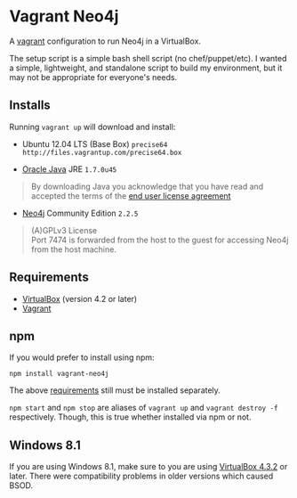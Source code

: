 # Vagrant Neo4j

A [vagrant](http://vagrantup.com) configuration to run Neo4j in a VirtualBox.

The setup script is a simple bash shell script (no chef/puppet/etc). I wanted a simple, lightweight, and standalone script to build my environment, but it may not be appropriate for everyone's needs.

## Installs

Running `vagrant up` will download and install:

* Ubuntu 12.04 LTS (Base Box) `precise64 http://files.vagrantup.com/precise64.box`

* [Oracle Java](http://www.java.com/) JRE `1.7.0u45`
> By downloading Java you acknowledge that you have read and accepted the terms of the [end user license agreement](http://www.oracle.com/technetwork/java/javase/terms/license/)

* [Neo4j](http://www.neo4j.org/) Community Edition `2.2.5`
> (A)GPLv3 License<br>
> Port 7474 is forwarded from the host to the guest for accessing Neo4j from the host machine.

## Requirements

* [VirtualBox](https://www.virtualbox.org/) (version 4.2 or later)
* [Vagrant](http://www.vagrantup.com/)

## npm

If you would prefer to install using npm:

```
npm install vagrant-neo4j
```

The above [requirements](#requirements) still must be installed separately. 

`npm start` and `npm stop` are aliases of `vagrant up` and `vagrant destroy -f` respectively. Though, this is true whether installed via npm or not.

## Windows 8.1

If you are using Windows 8.1, make sure to you are using [VirtualBox 4.3.2](https://www.virtualbox.org/wiki/Downloads) or later. There were compatibility problems in older versions which caused BSOD.
